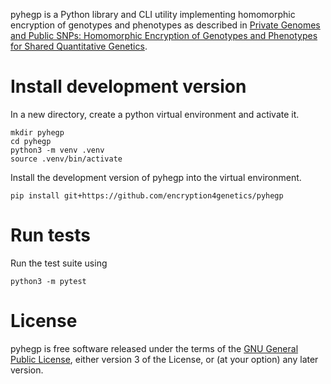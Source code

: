 pyhegp is a Python library and CLI utility implementing homomorphic encryption of genotypes and phenotypes as described in [Private Genomes and Public SNPs: Homomorphic Encryption of Genotypes and Phenotypes for Shared Quantitative Genetics](https://academic.oup.com/genetics/article/215/2/359/5930450).

# Install development version

In a new directory, create a python virtual environment and activate it.
```
mkdir pyhegp
cd pyhegp
python3 -m venv .venv
source .venv/bin/activate
```
Install the development version of pyhegp into the virtual environment.
```
pip install git+https://github.com/encryption4genetics/pyhegp
```

# Run tests

Run the test suite using
```
python3 -m pytest
```

# License

pyhegp is free software released under the terms of the [GNU General Public License](https://www.gnu.org/licenses/gpl.html), either version 3 of the License, or (at your option) any later version.

